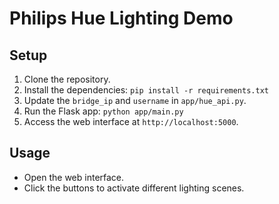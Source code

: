 # Philips Hue Lighting Demo

## Setup

1. Clone the repository.
2. Install the dependencies: `pip install -r requirements.txt`
3. Update the `bridge_ip` and `username` in `app/hue_api.py`.
4. Run the Flask app: `python app/main.py`
5. Access the web interface at `http://localhost:5000`.

## Usage

- Open the web interface.
- Click the buttons to activate different lighting scenes.

